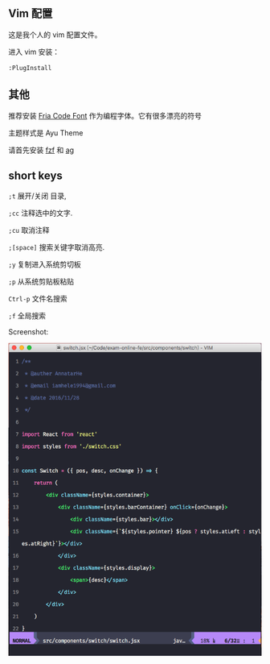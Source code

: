 ## Vim 配置

这是我个人的 vim 配置文件。

进入 vim 安装：

```
:PlugInstall
```

## 其他

推荐安装 [Fria Code Font](https://github.com/tonsky/FiraCode) 作为编程字体。它有很多漂亮的符号

主题样式是 Ayu Theme

请首先安装 [fzf](https://github.com/junegunn/fzf) 和 [ag](https://github.com/ggreer/the_silver_searcher)

## short keys

`;t` 展开/关闭 目录,

`;cc` 注释选中的文字.

`;cu` 取消注释

`;[space]` 搜索关键字取消高亮.

`;y` 复制进入系统剪切板

`;p` 从系统剪贴板粘贴

`Ctrl-p` 文件名搜索

`;f` 全局搜索

Screenshot:

![screenshot](images/macvim.png)

